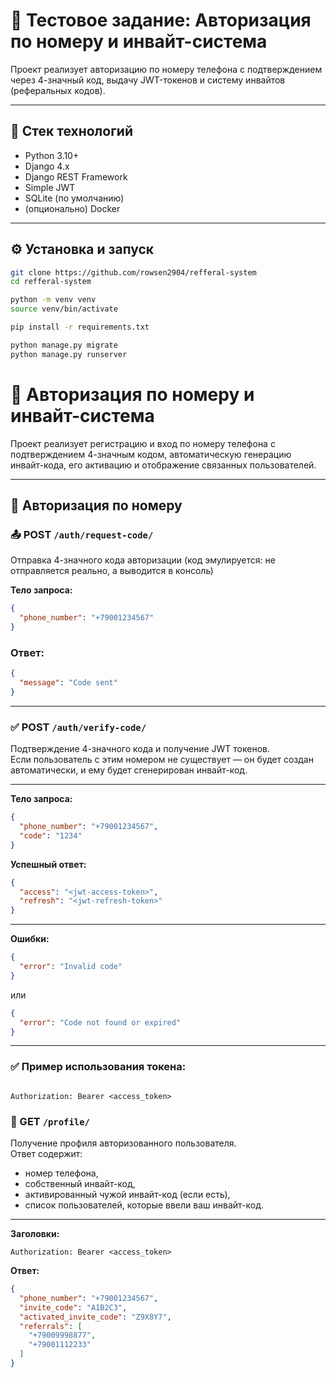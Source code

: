 # 📱 Тестовое задание: Авторизация по номеру и инвайт-система

Проект реализует авторизацию по номеру телефона с подтверждением через 4-значный код, выдачу JWT-токенов и систему инвайтов (реферальных кодов).

---

## 🚀 Стек технологий

- Python 3.10+
- Django 4.x
- Django REST Framework
- Simple JWT
- SQLite (по умолчанию)
- (опционально) Docker

---

## ⚙️ Установка и запуск

```bash
git clone https://github.com/rowsen2904/refferal-system
cd refferal-system

python -m venv venv
source venv/bin/activate

pip install -r requirements.txt

python manage.py migrate
python manage.py runserver
```

# 📱 Авторизация по номеру и инвайт-система

Проект реализует регистрацию и вход по номеру телефона с подтверждением 4-значным кодом, автоматическую генерацию инвайт-кода, его активацию и отображение связанных пользователей.

---

## 🔐 Авторизация по номеру

### 📤 POST `/auth/request-code/`

Отправка 4-значного кода авторизации (код эмулируется: не отправляется реально, а выводится в консоль)

**Тело запроса:**

```json
{
  "phone_number": "+79001234567"
}
```

### Ответ:

```json
{
  "message": "Code sent"
}
```

---

### ✅ POST `/auth/verify-code/`

Подтверждение 4-значного кода и получение JWT токенов.  
Если пользователь с этим номером не существует — он будет создан автоматически, и ему будет сгенерирован инвайт-код.

---

**Тело запроса:**

```json
{
  "phone_number": "+79001234567",
  "code": "1234"
}
```

**Успешный ответ:**

```json
{
  "access": "<jwt-access-token>",
  "refresh": "<jwt-refresh-token>"
}
```

---

**Ошибки:**

```json
{
  "error": "Invalid code"
}
```

или

```json
{
  "error": "Code not found or expired"
}
```

---

### ✅ Пример использования токена:

```http

Authorization: Bearer <access_token>
```


### 👤 GET `/profile/`

Получение профиля авторизованного пользователя.  
Ответ содержит:
- номер телефона,
- собственный инвайт-код,
- активированный чужой инвайт-код (если есть),
- список пользователей, которые ввели ваш инвайт-код.

---

**Заголовки:**

```http
Authorization: Bearer <access_token>
```

**Ответ:**

```json
{
  "phone_number": "+79001234567",
  "invite_code": "A1B2C3",
  "activated_invite_code": "Z9X8Y7",
  "referrals": [
    "+79009998877",
    "+79001112233"
  ]
}
